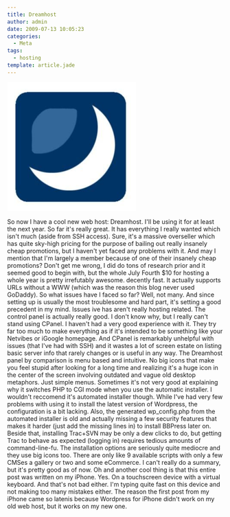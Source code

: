 ```yaml
---
title: Dreamhost
author: admin
date: 2009-07-13 10:05:23
categories:
  - Meta
tags: 
  - hosting
template: article.jade
---
```


![Dreamhost is pretty good. Maybe my expectations are low?](l_300_300_15C97183-86EE-4988-A495-C212B230EBC0.jpeg "l_300_300_15C97183-86EE-4988-A495-C212B230EBC0.jpeg")

So now I have a cool new web host: Dreamhost. I'll be using it for at least the next year. So far it's really great. It has everything I really wanted which isn't much (aside from SSH access).
Sure, it's a massive overseller which has quite sky-high pricing for the purpose of bailing out really insanely cheap promotions, but I haven't yet faced any problems with it. And may I mention that I'm largely a member because of one of their insanely cheap promotions? Don't get me wrong, I did do tons of research prior and it seemed good to begin with, but the whole July Fourth $10 for hosting a whole year is pretty irrefutably awesome.  decently fast. It actually supports URLs without a WWW (which was the reason this blog never used GoDaddy).
So what issues have I faced so far? Well, not many. And since setting up is usually the most troublesome and hard part, it's setting a good precedent in my mind. Issues ive has aren't really hosting related.
The control panel is actually really good. I don't know why, but I really can't stand using CPanel. I haven't had a very good experience with it. They try far too much to make everything as if it's intended to be something like your Netvibes or iGoogle homepage. And CPanel is remarkably unhelpful with issues (that I've had with SSH) and it wastes a lot of screen estate on listing basic server info that rarely changes or is useful in any way. The Dreamhost panel by comparison is menu based and intuitive. No big icons that make you feel stupid after looking for a long time and realizing it's a huge icon in the center of the screen involving outdated and vague old desktop metaphors. Just simple menus. Sometimes it's not very good at explaining why it switches PHP to CGI mode when you use the automatic installer. I wouldn't reccomend it's automated installer though. While I've had very few problems with using it to install the latest version of Wordpress, the configuration is a bit lacking. Also, the generated wp_config.php from the automated installer is old and actually missing a few security features that makes it harder (just add the missing lines in) to install BBPress later on. Beside that, installing Trac+SVN may be only a dew clicks to do, but getting Trac to behave as expected (logging in) requires tedious amounts of command-line-fu. The installation options are seriously quite mediocre and they use big icons too. There are only like 9 available scripts with only a few CMSes a gallery or two and some eCommerce.
I can't really do a summary, but it's pretty good as of now.
Oh and another cool thing is that this entire post was written on my iPhone. Yes. On a touchscreen device with a virtual keyboard. And that's not bad either. I'm typing quite fast on this device and not making too many mistakes either. The reason the first post from my iPhone came so latenis because Wordpress for iPhone didn't work on my old web host, but it works on my new one.

